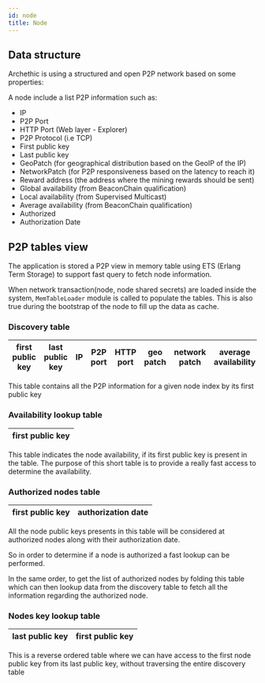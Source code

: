 ```yaml
---
id: node
title: Node
---
```


## Data structure

Archethic is using a structured and open P2P network based on some properties:

A node include a list P2P information such as:
- IP
- P2P Port
- HTTP Port (Web layer - Explorer)
- P2P Protocol (i.e TCP)
- First public key
- Last public key
- GeoPatch (for geographical distribution based on the GeoIP of the IP)
- NetworkPatch (for P2P responsiveness based on the latency to reach it)
- Reward address (the address where the mining rewards should be sent)
- Global availability (from BeaconChain qualification)
- Local availability (from Supervised Multicast)
- Average availability (from BeaconChain qualification)
- Authorized
- Authorization Date

## P2P tables view

The application is stored a P2P view in memory table using ETS (Erlang Term Storage) to support fast query to fetch node information.

When network transaction(node, node shared secrets) are loaded inside the system, `MemTableLoader` module is called to populate the tables. This is also true during the bootstrap of the node to fill up the data as cache.

### Discovery table

| first public key | last public key | IP | P2P port | HTTP port | geo patch | network patch | average availability | availability history | enrollment date | transport | reward ddress |
|-|-|-|-|-|-|-|-|-|-|-|-|


This table contains all the P2P information for a given node index by its first public key

### Availability lookup table

| first public key |
|-|

This table indicates the node availability, if its first public key is present in the table.
The purpose of this short table is to provide a really fast access to determine the availability.

### Authorized nodes table

| first public key | authorization date
|-|-|

All the node public keys presents in this table will be considered at authorized nodes along with their authorization date.

So in order to determine if a node is authorized a fast lookup can be performed.

In the same order, to get the list of authorized nodes by folding this table which can then lookup data from the discovery table to fetch all the information regarding the authorized node.

### Nodes key lookup table

| last public key | first public key |
|-|-|

This is a reverse ordered table where we can have access to the first node public key from its last public key, without traversing the entire discovery table
